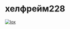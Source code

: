 # хелфрейм228
[![lox](https://github-readme-stats.vercel.app/api?username=xelframe)](https://github.com/xelframe)
